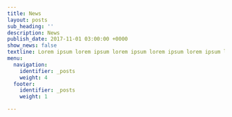 ```yaml
---
title: News
layout: posts
sub_heading: ''
description: News
publish_date: 2017-11-01 03:00:00 +0000
show_news: false
textline: Lorem ipsum lorem ipsum lorem ipsum lorem ipsum lorem ipsum lorem ipsum
menu:
  navigation:
    identifier: _posts
    weight: 4
  footer:
    identifier: _posts
    weight: 1

---
```

